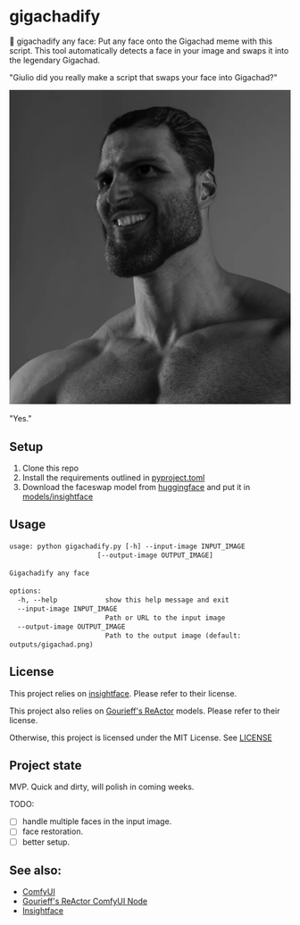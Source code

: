 # gigachadify

🗿 gigachadify any face: Put any face onto the Gigachad meme with this script.
This tool automatically detects a face in your image and swaps it into the
legendary Gigachad.

"Giulio did you really make a script that swaps your face into Gigachad?"

![gigagiuliochad](outputs/gigagiuliochad.png)

"Yes."

## Setup

1. Clone this repo
2. Install the requirements outlined in [pyproject.toml](pyproject.toml)
3. Download the faceswap model from
   [huggingface](https://huggingface.co/datasets/Gourieff/ReActor/resolve/main/models/inswapper_128.onnx)
   and put it in [models/insightface](models/insightface)

## Usage

```stdout
usage: python gigachadify.py [-h] --input-image INPUT_IMAGE
                      [--output-image OUTPUT_IMAGE]

Gigachadify any face

options:
  -h, --help            show this help message and exit
  --input-image INPUT_IMAGE
                        Path or URL to the input image
  --output-image OUTPUT_IMAGE
                        Path to the output image (default: outputs/gigachad.png)
```

## License

This project relies on
[insightface](https://github.com/deepinsight/insightface). Please refer to their
license.

This project also relies on
[Gourieff's ReActor](https://huggingface.co/datasets/Gourieff/ReActor) models.
Please refer to their license.

Otherwise, this project is licensed under the MIT License. See
[LICENSE](LICENSE)

## Project state

MVP. Quick and dirty, will polish in coming weeks.

TODO:

- [ ] handle multiple faces in the input image.
- [ ] face restoration.
- [ ] better setup.

## See also:

- [ComfyUI](https://github.com/comfyanonymous/ComfyUI)
- [Gourieff's ReActor ComfyUI Node](https://github.com/Gourieff/comfyui-reactor-node)
- [Insightface](https://github.com/deepinsight/insightface)
